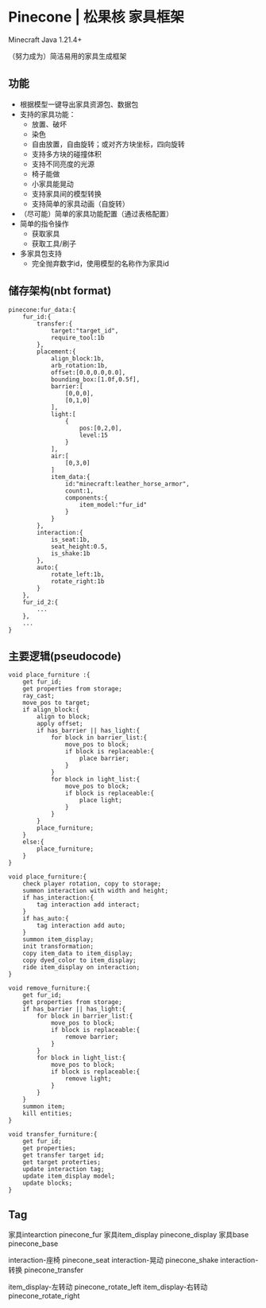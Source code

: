 # Pinecone | 松果核 家具框架

Minecraft Java 1.21.4+

（努力成为）简洁易用的家具生成框架

## 功能

- 根据模型一键导出家具资源包、数据包
- 支持的家具功能：
    - 放置、破坏
    - 染色
    - 自由放置，自由旋转；或对齐方块坐标，四向旋转
    - 支持多方块的碰撞体积
    - 支持不同亮度的光源
    - 椅子能做
    - 小家具能晃动
    - 支持家具间的模型转换
    - 支持简单的家具动画（自旋转）
- （尽可能）简单的家具功能配置（通过表格配置）
- 简单的指令操作
    - 获取家具
    - 获取工具/刷子
- 多家具包支持
    - 完全抛弃数字id，使用模型的名称作为家具id

## 储存架构(nbt format)

```
pinecone:fur_data:{
    fur_id:{
        transfer:{
            target:"target_id",
            require_tool:1b
        },
        placement:{
            align_block:1b,
            arb_rotation:1b,
            offset:[0.0,0.0,0.0],
            bounding_box:[1.0f,0.5f],
            barrier:[
                [0,0,0],
                [0,1,0]
            ],
            light:[
                {
                    pos:[0,2,0],
                    level:15
                }
            ],
            air:[
                [0,3,0]
            ]
            item_data:{
                id:"minecraft:leather_horse_armor",
                count:1,
                components:{
                    item_model:"fur_id"
                }
            }
        },
        interaction:{
            is_seat:1b,
            seat_height:0.5,
            is_shake:1b
        },
        auto:{
            rotate_left:1b,
            rotate_right:1b
        }
    },
    fur_id_2:{
        ...
    },
    ...
}
```

## 主要逻辑(pseudocode)

```
void place_furniture :{
    get fur_id;
    get properties from storage;
    ray_cast;
    move_pos to target;
    if align_block:{
        align to block;
        apply offset;
        if has_barrier || has_light:{
            for block in barrier_list:{
                move_pos to block;
                if block is replaceable:{
                    place barrier;
                }
            }
            for block in light_list:{
                move_pos to block;
                if block is replaceable:{
                    place light;
                }
            }
        }
        place_furniture;
    }
    else:{
        place_furniture;
    }
}
```

```
void place_furniture:{
    check player rotation, copy to storage;
    summon interaction with width and height;
    if has_interaction:{
        tag interaction add interact;
    }
    if has_auto:{
        tag interaction add auto;
    }
    summon item_display;
    init transformation;
    copy item_data to item_display;
    copy dyed_color to item_display;
    ride item_display on interaction;
}
```

```
void remove_furniture:{
    get fur_id;
    get properties from storage;
    if has_barrier || has_light:{
        for block in barrier_list:{
            move_pos to block;
            if block is replaceable:{
                remove barrier;
            }
        }
        for block in light_list:{
            move_pos to block;
            if block is replaceable:{
                remove light;
            }
        }
    }
    summon item;
    kill entities;
}
```

```
void transfer_furniture:{
    get fur_id;
    get properties;
    get transfer target id;
    get target proterties;
    update interaction tag;
    update item_display model;
    update blocks;
}
```

## Tag

家具intearction pinecone_fur
家具item_display pinecone_display
家具base pinecone_base

interaction-座椅 pinecone_seat
interaction-晃动 pinecone_shake
interaction-转换 pinecone_transfer

item_display-左转动 pinecone_rotate_left
item_display-右转动 pinecone_rotate_right